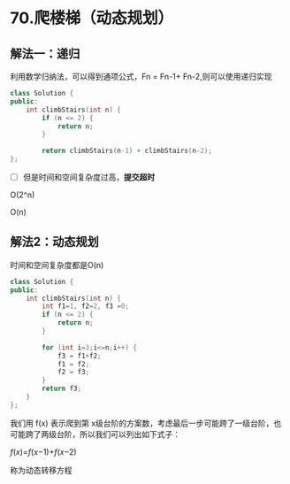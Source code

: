 # 70.爬楼梯（动态规划）

## 解法一：递归

利用数学归纳法，可以得到通项公式，Fn = Fn-1+ Fn-2,则可以使用递归实现

```c++
class Solution {
public:
    int climbStairs(int n) {
        if (n <= 2) {
            return n;
        }
        
        return climbStairs(n-1) + climbStairs(n-2);
};
```

- [ ] 但是时间和空间复杂度过高，**提交超时**

O(2^n)

O(n)

## 解法2：动态规划

时间和空间复杂度都是O(n)

```c++
class Solution {
public:
    int climbStairs(int n) {
        int f1=1, f2=2, f3 =0;
        if (n <= 2) {
            return n;
        }
        
        for (int i=3;i<=n;i++) {
            f3 = f1+f2;
            f1 = f2;
            f2 = f3;
        }
        return f3;
    }
};
```

我们用 f(x) 表示爬到第 x级台阶的方案数，考虑最后一步可能跨了一级台阶，也可能跨了两级台阶，所以我们可以列出如下式子：

*f*(*x*)=*f*(*x*−1)+*f*(*x*−2)

称为动态转移方程